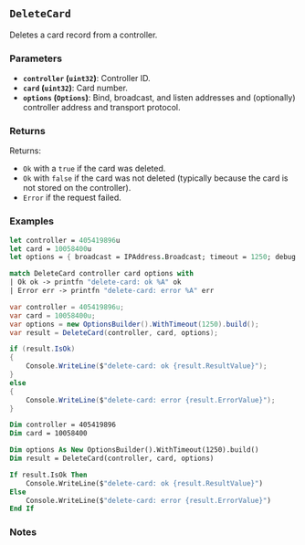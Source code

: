 ## `DeleteCard`

Deletes a card record from a controller.

### Parameters
- **`controller` (`uint32`)**: Controller ID.
- **`card` (`uint32`)**: Card number.
- **`options` (`Options`)**: Bind, broadcast, and listen addresses and (optionally) controller address and transport protocol.

### Returns

Returns:
- `Ok` with a `true` if the card was deleted.
- `Ok` with `false` if the card was not deleted (typically because the card is not stored on the controller).
- `Error` if the request failed.

### Examples

```fsharp
let controller = 405419896u
let card = 10058400u
let options = { broadcast = IPAddress.Broadcast; timeout = 1250; debug = true }

match DeleteCard controller card options with
| Ok ok -> printfn "delete-card: ok %A" ok
| Error err -> printfn "delete-card: error %A" err
```

```csharp
var controller = 405419896u;
var card = 10058400u;
var options = new OptionsBuilder().WithTimeout(1250).build();
var result = DeleteCard(controller, card, options);

if (result.IsOk)
{
    Console.WriteLine($"delete-card: ok {result.ResultValue}");
}
else
{
    Console.WriteLine($"delete-card: error {result.ErrorValue}");
}
```

```vb
Dim controller = 405419896
Dim card = 10058400

Dim options As New OptionsBuilder().WithTimeout(1250).build()
Dim result = DeleteCard(controller, card, options)

If result.IsOk Then
    Console.WriteLine($"delete-card: ok {result.ResultValue}")
Else
    Console.WriteLine($"delete-card: error {result.ErrorValue}")
End If
```

### Notes
